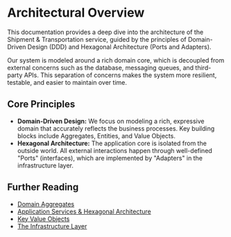 # Architectural Overview

This documentation provides a deep dive into the architecture of the Shipment & Transportation service, guided by the principles of Domain-Driven Design (DDD) and Hexagonal Architecture (Ports and Adapters).

Our system is modeled around a rich domain core, which is decoupled from external concerns such as the database, messaging queues, and third-party APIs. This separation of concerns makes the system more resilient, testable, and easier to maintain over time.

## Core Principles

- **Domain-Driven Design:** We focus on modeling a rich, expressive domain that accurately reflects the business processes. Key building blocks include Aggregates, Entities, and Value Objects.
- **Hexagonal Architecture:** The application core is isolated from the outside world. All external interactions happen through well-defined "Ports" (interfaces), which are implemented by "Adapters" in the infrastructure layer.

## Further Reading

- [Domain Aggregates](./aggregates.md)
- [Application Services & Hexagonal Architecture](./application-services.md)
- [Key Value Objects](./value-objects.md)
- [The Infrastructure Layer](./infrastructure-layer.md)
